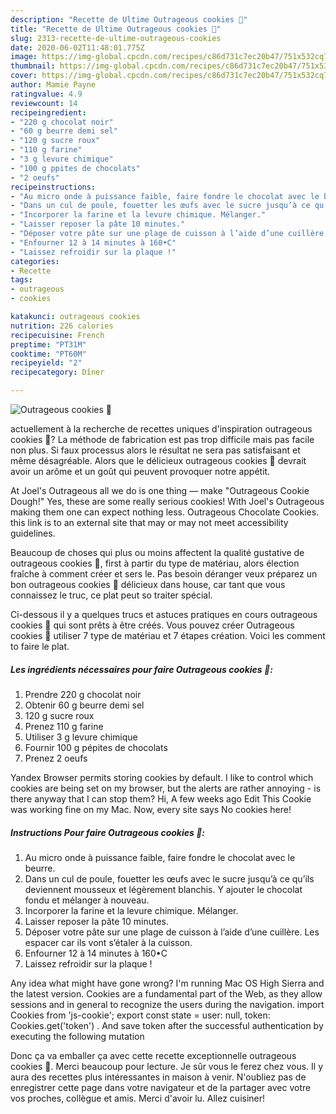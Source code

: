 ```yaml
---
description: "Recette de Ultime Outrageous cookies 🍪"
title: "Recette de Ultime Outrageous cookies 🍪"
slug: 2313-recette-de-ultime-outrageous-cookies
date: 2020-06-02T11:48:01.775Z
image: https://img-global.cpcdn.com/recipes/c86d731c7ec20b47/751x532cq70/outrageous-cookies-🍪-photo-principale-de-la-recette.jpg
thumbnail: https://img-global.cpcdn.com/recipes/c86d731c7ec20b47/751x532cq70/outrageous-cookies-🍪-photo-principale-de-la-recette.jpg
cover: https://img-global.cpcdn.com/recipes/c86d731c7ec20b47/751x532cq70/outrageous-cookies-🍪-photo-principale-de-la-recette.jpg
author: Mamie Payne
ratingvalue: 4.9
reviewcount: 14
recipeingredient:
- "220 g chocolat noir"
- "60 g beurre demi sel"
- "120 g sucre roux"
- "110 g farine"
- "3 g levure chimique"
- "100 g ppites de chocolats"
- "2 oeufs"
recipeinstructions:
- "Au micro onde à puissance faible, faire fondre le chocolat avec le beurre."
- "Dans un cul de poule, fouetter les œufs avec le sucre jusqu’à ce qu’ils deviennent mousseux et légèrement blanchis. Y ajouter le chocolat fondu et mélanger à nouveau."
- "Incorporer la farine et la levure chimique. Mélanger."
- "Laisser reposer la pâte 10 minutes."
- "Déposer votre pâte sur une plage de cuisson à l’aide d’une cuillère. Les espacer car ils vont s’étaler à la cuisson."
- "Enfourner 12 à 14 minutes à 160•C"
- "Laissez refroidir sur la plaque !"
categories:
- Recette
tags:
- outrageous
- cookies

katakunci: outrageous cookies 
nutrition: 226 calories
recipecuisine: French
preptime: "PT31M"
cooktime: "PT60M"
recipeyield: "2"
recipecategory: Dîner

---
```



![Outrageous cookies 🍪](https://img-global.cpcdn.com/recipes/c86d731c7ec20b47/751x532cq70/outrageous-cookies-🍪-photo-principale-de-la-recette.jpg)

actuellement à la recherche de recettes uniques d'inspiration outrageous cookies 🍪? La méthode de fabrication est pas trop difficile mais pas facile non plus. Si faux processus alors le résultat ne sera pas satisfaisant et même désagréable. Alors que le délicieux outrageous cookies 🍪 devrait avoir un arôme et un goût qui peuvent provoquer notre appétit.

At Joel&#39;s Outrageous all we do is one thing — make &#34;Outrageous Cookie Dough!&#34; Yes, these are some really serious cookies! With Joel&#39;s Outrageous making them one can expect nothing less. Outrageous Chocolate Cookies. this link is to an external site that may or may not meet accessibility guidelines.

Beaucoup de choses qui plus ou moins affectent la qualité gustative de outrageous cookies 🍪, first à partir du type de matériau, alors élection fraîche à comment créer et sers le. Pas besoin déranger veux préparez un bon outrageous cookies 🍪 délicieux dans house, car tant que vous connaissez le truc, ce plat peut so traiter spécial.


Ci-dessous il y a quelques trucs et astuces pratiques en cours outrageous cookies 🍪 qui sont prêts à être créés. Vous pouvez créer Outrageous cookies 🍪 utiliser 7 type de matériau et 7 étapes création. Voici les comment to faire le plat.

<!--inarticleads1-->

##### Les ingrédients nécessaires pour faire Outrageous cookies 🍪:

1. Prendre 220 g chocolat noir
1. Obtenir 60 g beurre demi sel
1.  120 g sucre roux
1. Prenez 110 g farine
1. Utiliser 3 g levure chimique
1. Fournir 100 g pépites de chocolats
1. Prenez 2 oeufs


Yandex Browser permits storing cookies by default. I like to control which cookies are being set on my browser, but the alerts are rather annoying - is there anyway that I can stop them? Hi, A few weeks ago Edit This Cookie was working fine on my Mac. Now, every site says No cookies here! 

<!--inarticleads2-->

##### Instructions Pour faire Outrageous cookies 🍪:

1. Au micro onde à puissance faible, faire fondre le chocolat avec le beurre.
1. Dans un cul de poule, fouetter les œufs avec le sucre jusqu’à ce qu’ils deviennent mousseux et légèrement blanchis. Y ajouter le chocolat fondu et mélanger à nouveau.
1. Incorporer la farine et la levure chimique. Mélanger.
1. Laisser reposer la pâte 10 minutes.
1. Déposer votre pâte sur une plage de cuisson à l’aide d’une cuillère. Les espacer car ils vont s’étaler à la cuisson.
1. Enfourner 12 à 14 minutes à 160•C
1. Laissez refroidir sur la plaque !


Any idea what might have gone wrong? I&#39;m running Mac OS High Sierra and the latest version. Cookies are a fundamental part of the Web, as they allow sessions and in general to recognize the users during the navigation. import Cookies from &#39;js-cookie&#39;; export const state =  user: null, token: Cookies.get(&#39;token&#39;) . And save token after the successful authentication by executing the following mutation 


Donc ça va emballer ça avec cette recette exceptionnelle outrageous cookies 🍪. Merci beaucoup pour lecture. Je sûr vous le ferez chez vous. Il y aura des recettes plus  intéressantes in maison à venir. N'oubliez pas de enregistrer cette page dans votre navigateur et de la partager avec votre vos proches, collègue et amis. Merci d'avoir lu. Allez cuisiner!
